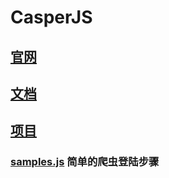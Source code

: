 # CasperJS

## [官网](http://casperjs.org/)

## [文档](http://docs.casperjs.org/en/latest/)

## [项目](https://github.com/casperjs/casperjs)

### [samples.js](./samples.js) 简单的爬虫登陆步骤